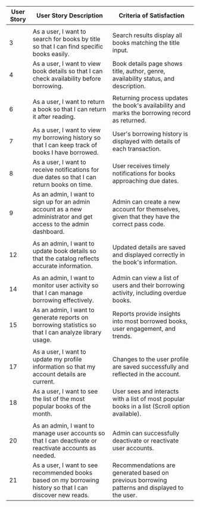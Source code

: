 | User Story | User Story Description                                                                                       | Criteria of Satisfaction                                                                                                                                                               |
|------------|--------------------------------------------------------------------------------------------------------------|----------------------------------------------------------------------------------------------------------------------------------------------------------------------------------------|
                                                                                                      |
| 3          | As a user, I want to search for books by title so that I can find specific books easily.                     | Search results display all books matching the title input.                                                                                                                            |
| 4          | As a user, I want to view book details so that I can check availability before borrowing.                    | Book details page shows title, author, genre, availability status, and description.                                                                                                   |
                                                                                             |
| 6          | As a user, I want to return a book so that I can return it after reading.                                    | Returning process updates the book's availability and marks the borrowing record as returned.                                                                                         |
| 7          | As a user, I want to view my borrowing history so that I can keep track of books I have borrowed.            | User's borrowing history is displayed with details of each transaction.                                                                                                               |
| 8          | As a user, I want to receive notifications for due dates so that I can return books on time.                 | User receives timely notifications for books approaching due dates.                                                                                                                   |
| 9          | As an admin, I want to sign up for an admin account as a new administrator and get access to the admin dashboard. | Admin can create a new account for themselves, given that they have the correct pass code.                                                                                            |
                                                                                                        |
| 12         | As an admin, I want to update book details so that the catalog reflects accurate information.                | Updated details are saved and displayed correctly in the book's information.                                                                                                          |
                                                                                          |
| 14         | As an admin, I want to monitor user activity so that I can manage borrowing effectively.                     | Admin can view a list of users and their borrowing activity, including overdue books.                                                                                                 |
| 15         | As an admin, I want to generate reports on borrowing statistics so that I can analyze library usage.         | Reports provide insights into most borrowed books, user engagement, and trends.                                                                                                       |
                                                                                                          |
| 17         | As a user, I want to update my profile information so that my account details are current.                  | Changes to the user profile are saved successfully and reflected in the account.                                                                                                      |
| 18         | As a user, I want to see the list of the most popular books of the month.                                   | User sees and interacts with a list of most popular books in a list (Scroll option available).                                                                                        |
                                                                                                                                 |
| 20         | As an admin, I want to manage user accounts so that I can deactivate or reactivate accounts as needed.      | Admin can successfully deactivate or reactivate user accounts.                                                                                                                        |
| 21         | As a user, I want to see recommended books based on my borrowing history so that I can discover new reads.  | Recommendations are generated based on previous borrowing patterns and displayed to the user.                                                                                         |
